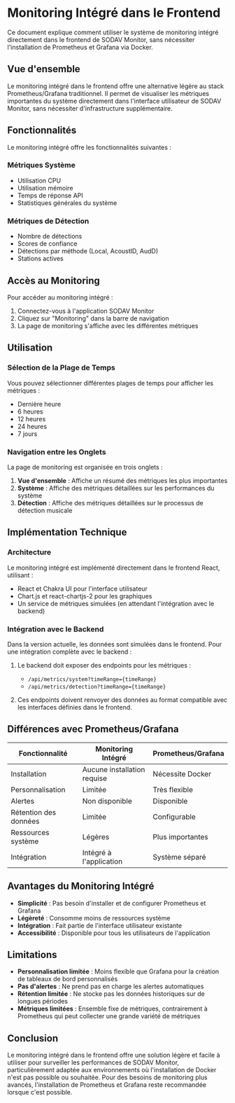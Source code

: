 # Monitoring Intégré dans le Frontend

Ce document explique comment utiliser le système de monitoring intégré directement dans le frontend de SODAV Monitor, sans nécessiter l'installation de Prometheus et Grafana via Docker.

## Vue d'ensemble

Le monitoring intégré dans le frontend offre une alternative légère au stack Prometheus/Grafana traditionnel. Il permet de visualiser les métriques importantes du système directement dans l'interface utilisateur de SODAV Monitor, sans nécessiter d'infrastructure supplémentaire.

## Fonctionnalités

Le monitoring intégré offre les fonctionnalités suivantes :

### Métriques Système
- Utilisation CPU
- Utilisation mémoire
- Temps de réponse API
- Statistiques générales du système

### Métriques de Détection
- Nombre de détections
- Scores de confiance
- Détections par méthode (Local, AcoustID, AudD)
- Stations actives

## Accès au Monitoring

Pour accéder au monitoring intégré :

1. Connectez-vous à l'application SODAV Monitor
2. Cliquez sur "Monitoring" dans la barre de navigation
3. La page de monitoring s'affiche avec les différentes métriques

## Utilisation

### Sélection de la Plage de Temps

Vous pouvez sélectionner différentes plages de temps pour afficher les métriques :
- Dernière heure
- 6 heures
- 12 heures
- 24 heures
- 7 jours

### Navigation entre les Onglets

La page de monitoring est organisée en trois onglets :
1. **Vue d'ensemble** : Affiche un résumé des métriques les plus importantes
2. **Système** : Affiche des métriques détaillées sur les performances du système
3. **Détection** : Affiche des métriques détaillées sur le processus de détection musicale

## Implémentation Technique

### Architecture

Le monitoring intégré est implémenté directement dans le frontend React, utilisant :
- React et Chakra UI pour l'interface utilisateur
- Chart.js et react-chartjs-2 pour les graphiques
- Un service de métriques simulées (en attendant l'intégration avec le backend)

### Intégration avec le Backend

Dans la version actuelle, les données sont simulées dans le frontend. Pour une intégration complète avec le backend :

1. Le backend doit exposer des endpoints pour les métriques :
   - `/api/metrics/system?timeRange={timeRange}`
   - `/api/metrics/detection?timeRange={timeRange}`

2. Ces endpoints doivent renvoyer des données au format compatible avec les interfaces définies dans le frontend.

## Différences avec Prometheus/Grafana

| Fonctionnalité | Monitoring Intégré | Prometheus/Grafana |
|----------------|-------------------|-------------------|
| Installation | Aucune installation requise | Nécessite Docker |
| Personnalisation | Limitée | Très flexible |
| Alertes | Non disponible | Disponible |
| Rétention des données | Limitée | Configurable |
| Ressources système | Légères | Plus importantes |
| Intégration | Intégré à l'application | Système séparé |

## Avantages du Monitoring Intégré

- **Simplicité** : Pas besoin d'installer et de configurer Prometheus et Grafana
- **Légèreté** : Consomme moins de ressources système
- **Intégration** : Fait partie de l'interface utilisateur existante
- **Accessibilité** : Disponible pour tous les utilisateurs de l'application

## Limitations

- **Personnalisation limitée** : Moins flexible que Grafana pour la création de tableaux de bord personnalisés
- **Pas d'alertes** : Ne prend pas en charge les alertes automatiques
- **Rétention limitée** : Ne stocke pas les données historiques sur de longues périodes
- **Métriques limitées** : Ensemble fixe de métriques, contrairement à Prometheus qui peut collecter une grande variété de métriques

## Conclusion

Le monitoring intégré dans le frontend offre une solution légère et facile à utiliser pour surveiller les performances de SODAV Monitor, particulièrement adaptée aux environnements où l'installation de Docker n'est pas possible ou souhaitée. Pour des besoins de monitoring plus avancés, l'installation de Prometheus et Grafana reste recommandée lorsque c'est possible. 